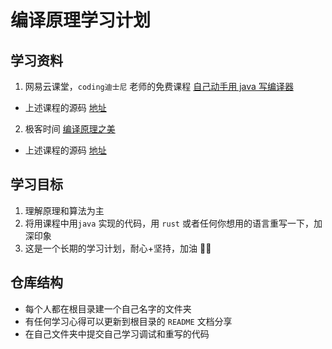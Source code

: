 # 编译原理学习计划

## 学习资料

1. 网易云课堂，`coding迪士尼` 老师的免费课程 [自己动手用 java 写编译器 ](https://study.163.com/course/courseMain.htm?courseId=1002830012)

- 上述课程的源码 [地址](https://github.com/Neumann789/c-compiler)

2. 极客时间 [编译原理之美](https://time.geekbang.org/column/article/118016)

- 上述课程的源码 [地址](https://github.com/RichardGong/PlayWithCompiler)

## 学习目标

1. 理解原理和算法为主
2. 将用课程中用`java` 实现的代码，用 `rust` 或者任何你想用的语言重写一下，加深印象
3. 这是一个长期的学习计划，耐心+坚持，加油 💪🏻

## 仓库结构

- 每个人都在根目录建一个自己名字的文件夹
- 有任何学习心得可以更新到根目录的 `README` 文档分享
- 在自己文件夹中提交自己学习调试和重写的代码
